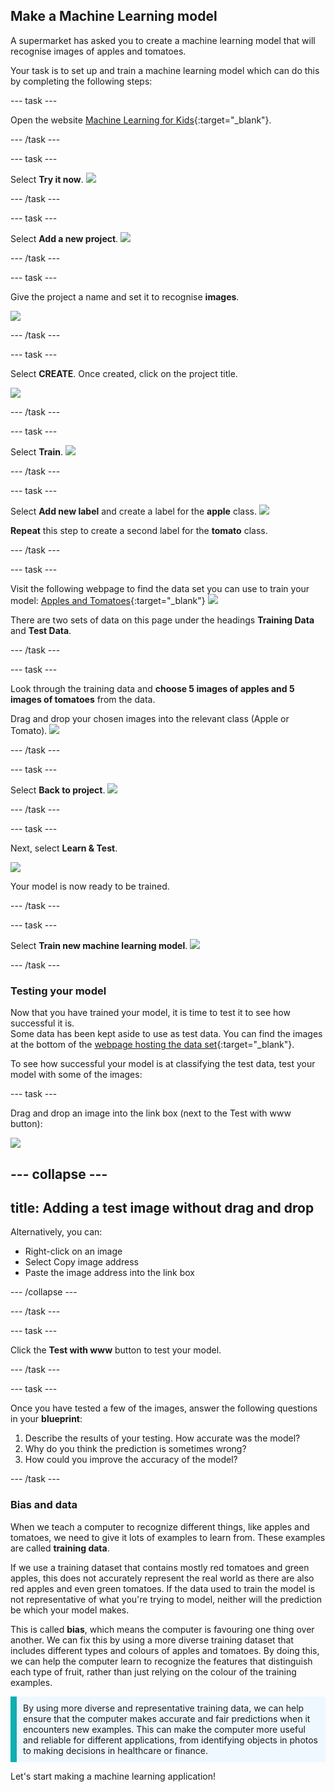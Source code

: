 ## Make a Machine Learning model

A supermarket has asked you to create a machine learning model that will recognise images of apples and tomatoes.

Your task is to set up and train a machine learning model which can do this by completing the following steps:

--- task ---

Open the website [Machine Learning for Kids](https://machinelearningforkids.co.uk/#!/login){:target="_blank"}.


--- /task ---

--- task ---

Select **Try it now**.
![](images/try_it_now.png)

--- /task ---

--- task ---

Select **Add a new project**.
![](images/add_new_project.png)

--- /task ---

--- task ---

Give the project a name and set it to recognise **images**.

![](images/supermarket_ai.png)

--- /task ---

--- task ---

Select **CREATE**. Once created, click on the project title.

![](images/create_button.png)



--- /task ---

--- task ---

Select **Train**.
![](images/train.png)

--- /task ---

--- task ---

Select **Add new label** and create a label for the **apple** class.
![](images/add_apple.png)

**Repeat** this step to create a second label for the **tomato** class.

--- /task ---

--- task ---

Visit the following webpage to find the data set you can use to train your model: [Apples and Tomatoes](https://ai-activities.raspberrypi.org/project-files/){:target="_blank"} 
![](images/apples.png)

There are two sets of data on this page under the headings **Training Data** and **Test Data**.

--- /task ---

--- task ---

Look through the training data and **choose 5 images of apples and 5 images of tomatoes** from the data.

Drag and drop your chosen images into the relevant class (Apple or Tomato).
![](images/apple_classes.png)

--- /task ---

--- task ---

Select **Back to project**.
![](images/back_to_project.png)

--- /task ---

--- task ---

Next, select **Learn & Test**.

![](images/learn_test.png)


Your model is now ready to be trained. 

--- /task ---

--- task ---

Select **Train new machine learning model**.
![](images/train_new.png)

--- /task ---

### Testing your model

Now that you have trained your model, it is time to test it to see how successful it is.  
Some data has been kept aside to use as test data. You can find the images at the bottom of the [webpage hosting the data set](https://ai-activities.raspberrypi.org/project-files/){:target="_blank"}.

To see how successful your model is at classifying the test data, test your model with some of the images:

--- task ---

Drag and drop an image into the link box (next to the Test with www button):

![](images/test_with_www.png)

--- collapse ---
---
title: Adding a test image without drag and drop
---

Alternatively, you can:

+ Right-click on an image
+ Select Copy image address
+ Paste the image address into the link box

--- /collapse ---

--- /task ---

--- task ---

Click the **Test with www** button to test your model.

--- /task ---

--- task ---

Once you have tested a few of the images, answer the following questions in your **blueprint**:

1. Describe the results of your testing. How accurate was the model? 
2. Why do you think the prediction is sometimes  wrong?
3. How could you improve the accuracy of the model?

--- /task ---

### Bias and data

When we teach a computer to recognize different things, like apples and tomatoes, we need to give it lots of examples to learn from. These examples are called **training data**.

If we use a training dataset that contains mostly red tomatoes and green apples, this does not accurately represent the real world as there are also red apples and even green tomatoes. If the data used to train the model is not representative of what you're trying to model, neither will the prediction be which your model makes.

This is called **bias**, which means the computer is favouring one thing over another. We can fix this by using a more diverse training dataset that includes different types and colours of apples and tomatoes. By doing this, we can help the computer learn to recognize the features that distinguish each type of fruit, rather than just relying on the colour of the training examples.

<p style='border-left: solid; border-width:10px; border-color: #0faeb0; background-color: aliceblue; padding: 10px;'>
By using more diverse and representative training data, we can help ensure that the computer makes accurate and fair predictions when it encounters new examples. This can make the computer more useful and reliable for different applications, from identifying objects in photos to making decisions in healthcare or finance.
</p>

Let's start making a machine learning application!